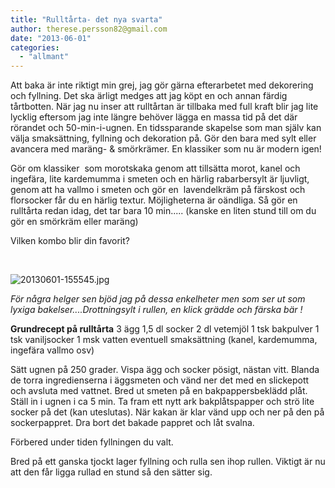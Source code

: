 ```yaml
---
title: "Rulltårta- det nya svarta"
author: therese.persson82@gmail.com
date: "2013-06-01"
categories: 
  - "allmant"
---
```


Att baka är inte riktigt min grej, jag gör gärna efterarbetet med dekorering och fyllning. Det ska ärligt medges att jag köpt en och annan färdig tårtbotten. När jag nu inser att rulltårtan är tillbaka med full kraft blir jag lite lycklig eftersom jag inte längre behöver lägga en massa tid på det där rörandet och 50-min-i-ugnen. En tidssparande skapelse som man själv kan välja smaksättning, fyllning och dekoration på. Gör den bara med sylt eller avancera med maräng- & smörkrämer. En klassiker som nu är modern igen!

Gör om klassiker  som morotskaka genom att tillsätta morot, kanel och ingefära, lite kardemumma i smeten och en härlig rabarbersylt är ljuvligt,  genom att ha vallmo i smeten och gör en  lavendelkräm på färskost och florsocker får du en härlig textur. Möjligheterna är oändliga. Så gör en rulltårta redan idag, det tar bara 10 min..... (kanske en liten stund till om du gör en smörkräm eller maräng)

Vilken kombo blir din favorit?

 

![20130601-155545.jpg](/static/img/20130601-155545.jpg)

_För några helger sen bjöd jag på dessa enkelheter men som ser ut som lyxiga bakelser....Drottningsylt i rullen, en klick grädde och färska bär !_

**Grundrecept på rulltårta** 3 ägg 1,5 dl socker 2 dl vetemjöl 1 tsk bakpulver 1 tsk vaniljsocker 1 msk vatten eventuell smaksättning (kanel, kardemumma, ingefära vallmo osv)

Sätt ugnen på 250 grader. Vispa ägg och socker pösigt, nästan vitt. Blanda de torra ingredienserna i äggsmeten och vänd ner det med en slickepott och avsluta med vattnet. Bred ut smeten på en bakpappersbeklädd plåt. Ställ in i ugnen i ca 5 min. Ta fram ett nytt ark bakplåtspapper och strö lite socker på det (kan uteslutas). När kakan är klar vänd upp och ner på den på sockerpappret. Dra bort det bakade pappret och låt svalna.

Förbered under tiden fyllningen du valt.

Bred på ett ganska tjockt lager fyllning och rulla sen ihop rullen. Viktigt är nu att den får ligga rullad en stund så den sätter sig.
